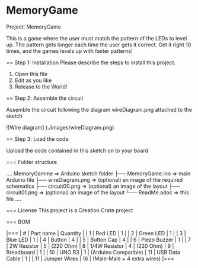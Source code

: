 # MemoryGame

Project: MemoryGame

This is a game where the user must match the pattern of the LEDs to level up. 
The pattern gets longer each time the user gets it correct. 
Get it right 10 times, and the games levels up with faster patterns!

== Step 1: Installation
Please describe the steps to install this project.

1. Open this file
2. Edit as you like
3. Release to the World!

== Step 2: Assemble the circuit

Assemble the circuit following the diagram wireDiagram.png attached to the sketch

![Wire diagram]
(./images/wireDiagram.png)

== Step 3: Load the code

Upload the code contained in this sketch on to your board

=== Folder structure

....
 MemoryGamme              => Arduino sketch folder
  ├── MemoryGame.ino      => main Arduino file
  ├── wireDiagram.png     => (optional) an image of the required schematics
  ├── circuit00.png       => (optional) an image of the layout
  ├── circuit01.png       => (optional) an image of the layout
  └── ReadMe.adoc         => this file
....

=== License
This project is a Creation Crate project

=== BOM

|===
| #  | Part name      | Quantity    |
| 1  | Red LED        | 1           |
| 2  | Green LED      | 1           |
| 3  | Blue LED       | 1           |
| 4  | Button         | 4           |
| 5  | Button Cap     | 4           |
| 6  | Piezo Buzzer   | 1           |
| 7  | 2W Resistor    | 5           | (220 Ohm)
| 8  | 1/4W Resistor  | 4           | (220 Ohm)
| 9  | Breadboard     | 1           |
| 10 | UNO R3         | 1           | (Arduino Comparible)
| 11 | USB Data Cable | 1           |
| 11 | Jumper Wires   | 16          | (Male-Male + 4 extra wires)
|===